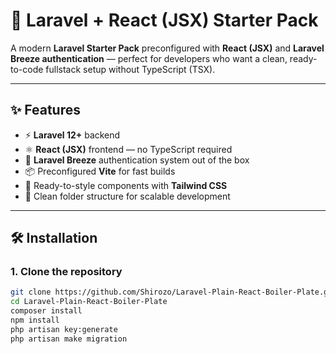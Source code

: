 # 🚀 Laravel + React (JSX) Starter Pack

A modern **Laravel Starter Pack** preconfigured with **React (JSX)** and **Laravel Breeze authentication** — perfect for developers who want a clean, ready-to-code fullstack setup without TypeScript (TSX).

---

## ✨ Features

- ⚡ **Laravel 12+** backend  
- ⚛️ **React (JSX)** frontend — no TypeScript required  
- 🔐 **Laravel Breeze** authentication system out of the box  
- 📦 Preconfigured **Vite** for fast builds
- 🎨 Ready-to-style components with **Tailwind CSS**  
- 🧩 Clean folder structure for scalable development  

---

## 🛠️ Installation

### 1. Clone the repository
```bash
git clone https://github.com/Shirozo/Laravel-Plain-React-Boiler-Plate.git
cd Laravel-Plain-React-Boiler-Plate
composer install
npm install
php artisan key:generate
php artisan make migration
```
